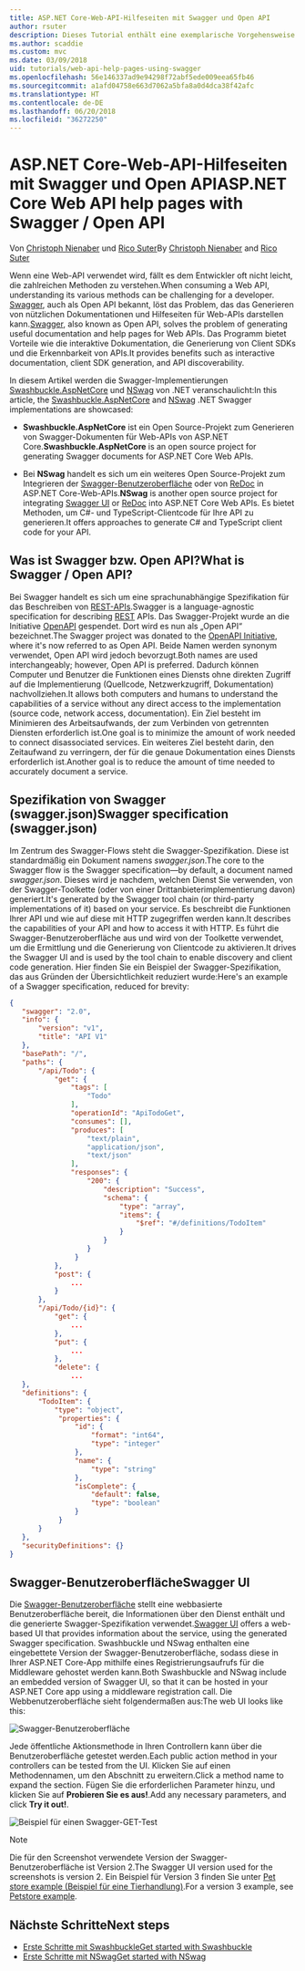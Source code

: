 ```yaml
---
title: ASP.NET Core-Web-API-Hilfeseiten mit Swagger und Open API
author: rsuter
description: Dieses Tutorial enthält eine exemplarische Vorgehensweise für das Hinzufügen von Swagger, um Dokumentationen und Hilfeseiten für eine Web-API-App zu generieren.
ms.author: scaddie
ms.custom: mvc
ms.date: 03/09/2018
uid: tutorials/web-api-help-pages-using-swagger
ms.openlocfilehash: 56e146337ad9e94298f72abf5ede009eea65fb46
ms.sourcegitcommit: a1afd04758e663d7062a5bfa8a0d4dca38f42afc
ms.translationtype: HT
ms.contentlocale: de-DE
ms.lasthandoff: 06/20/2018
ms.locfileid: "36272250"
---
```

# <a name="aspnet-core-web-api-help-pages-with-swagger--open-api"></a><span data-ttu-id="ff6b8-103">ASP.NET Core-Web-API-Hilfeseiten mit Swagger und Open API</span><span class="sxs-lookup"><span data-stu-id="ff6b8-103">ASP.NET Core Web API help pages with Swagger / Open API</span></span>

<span data-ttu-id="ff6b8-104">Von [Christoph Nienaber](https://twitter.com/zuckerthoben) und [Rico Suter](http://rsuter.com)</span><span class="sxs-lookup"><span data-stu-id="ff6b8-104">By [Christoph Nienaber](https://twitter.com/zuckerthoben) and [Rico Suter](http://rsuter.com)</span></span>

<span data-ttu-id="ff6b8-105">Wenn eine Web-API verwendet wird, fällt es dem Entwickler oft nicht leicht, die zahlreichen Methoden zu verstehen.</span><span class="sxs-lookup"><span data-stu-id="ff6b8-105">When consuming a Web API, understanding its various methods can be challenging for a developer.</span></span> <span data-ttu-id="ff6b8-106">[Swagger](https://swagger.io/), auch als Open API bekannt, löst das Problem, das das Generieren von nützlichen Dokumentationen und Hilfeseiten für Web-APIs darstellen kann.</span><span class="sxs-lookup"><span data-stu-id="ff6b8-106">[Swagger](https://swagger.io/), also known as Open API, solves the problem of generating useful documentation and help pages for Web APIs.</span></span> <span data-ttu-id="ff6b8-107">Das Programm bietet Vorteile wie die interaktive Dokumentation, die Generierung von Client SDKs und die Erkennbarkeit von APIs.</span><span class="sxs-lookup"><span data-stu-id="ff6b8-107">It provides benefits such as interactive documentation, client SDK generation, and API discoverability.</span></span>

<span data-ttu-id="ff6b8-108">In diesem Artikel werden die Swagger-Implementierungen [Swashbuckle.AspNetCore](https://github.com/domaindrivendev/Swashbuckle.AspNetCore) und [NSwag](https://github.com/RSuter/NSwag) von .NET veranschaulicht:</span><span class="sxs-lookup"><span data-stu-id="ff6b8-108">In this article, the [Swashbuckle.AspNetCore](https://github.com/domaindrivendev/Swashbuckle.AspNetCore) and [NSwag](https://github.com/RSuter/NSwag) .NET Swagger implementations are showcased:</span></span>

* <span data-ttu-id="ff6b8-109">**Swashbuckle.AspNetCore** ist ein Open Source-Projekt zum Generieren von Swagger-Dokumenten für Web-APIs von ASP.NET Core.</span><span class="sxs-lookup"><span data-stu-id="ff6b8-109">**Swashbuckle.AspNetCore** is an open source project for generating Swagger documents for ASP.NET Core Web APIs.</span></span>

* <span data-ttu-id="ff6b8-110">Bei **NSwag** handelt es sich um ein weiteres Open Source-Projekt zum Integrieren der [Swagger-Benutzeroberfläche](https://swagger.io/swagger-ui/) oder von [ReDoc](https://github.com/Rebilly/ReDoc) in ASP.NET Core-Web-APIs.</span><span class="sxs-lookup"><span data-stu-id="ff6b8-110">**NSwag** is another open source project for integrating [Swagger UI](https://swagger.io/swagger-ui/) or [ReDoc](https://github.com/Rebilly/ReDoc) into ASP.NET Core Web APIs.</span></span> <span data-ttu-id="ff6b8-111">Es bietet Methoden, um C#- und TypeScript-Clientcode für Ihre API zu generieren.</span><span class="sxs-lookup"><span data-stu-id="ff6b8-111">It offers approaches to generate C# and TypeScript client code for your API.</span></span>

## <a name="what-is-swagger--open-api"></a><span data-ttu-id="ff6b8-112">Was ist Swagger bzw. Open API?</span><span class="sxs-lookup"><span data-stu-id="ff6b8-112">What is Swagger / Open API?</span></span>

<span data-ttu-id="ff6b8-113">Bei Swagger handelt es sich um eine sprachunabhängige Spezifikation für das Beschreiben von [REST-APIs](https://en.wikipedia.org/wiki/Representational_state_transfer).</span><span class="sxs-lookup"><span data-stu-id="ff6b8-113">Swagger is a language-agnostic specification for describing [REST](https://en.wikipedia.org/wiki/Representational_state_transfer) APIs.</span></span> <span data-ttu-id="ff6b8-114">Das Swagger-Projekt wurde an die Initiative [OpenAPI](https://www.openapis.org/) gespendet. Dort wird es nun als „Open API“ bezeichnet.</span><span class="sxs-lookup"><span data-stu-id="ff6b8-114">The Swagger project was donated to the [OpenAPI Initiative](https://www.openapis.org/), where it's now referred to as Open API.</span></span> <span data-ttu-id="ff6b8-115">Beide Namen werden synonym verwendet, Open API wird jedoch bevorzugt.</span><span class="sxs-lookup"><span data-stu-id="ff6b8-115">Both names are used interchangeably; however, Open API is preferred.</span></span> <span data-ttu-id="ff6b8-116">Dadurch können Computer und Benutzer die Funktionen eines Diensts ohne direkten Zugriff auf die Implementierung (Quellcode, Netzwerkzugriff, Dokumentation) nachvollziehen.</span><span class="sxs-lookup"><span data-stu-id="ff6b8-116">It allows both computers and humans to understand the capabilities of a service without any direct access to the implementation (source code, network access, documentation).</span></span> <span data-ttu-id="ff6b8-117">Ein Ziel besteht im Minimieren des Arbeitsaufwands, der zum Verbinden von getrennten Diensten erforderlich ist.</span><span class="sxs-lookup"><span data-stu-id="ff6b8-117">One goal is to minimize the amount of work needed to connect disassociated services.</span></span> <span data-ttu-id="ff6b8-118">Ein weiteres Ziel besteht darin, den Zeitaufwand zu verringern, der für die genaue Dokumentation eines Diensts erforderlich ist.</span><span class="sxs-lookup"><span data-stu-id="ff6b8-118">Another goal is to reduce the amount of time needed to accurately document a service.</span></span>

## <a name="swagger-specification-swaggerjson"></a><span data-ttu-id="ff6b8-119">Spezifikation von Swagger (swagger.json)</span><span class="sxs-lookup"><span data-stu-id="ff6b8-119">Swagger specification (swagger.json)</span></span>

<span data-ttu-id="ff6b8-120">Im Zentrum des Swagger-Flows steht die Swagger-Spezifikation. Diese ist standardmäßig ein Dokument namens *swagger.json*.</span><span class="sxs-lookup"><span data-stu-id="ff6b8-120">The core to the Swagger flow is the Swagger specification&mdash;by default, a document named *swagger.json*.</span></span> <span data-ttu-id="ff6b8-121">Dieses wird je nachdem, welchen Dienst Sie verwenden, von der Swagger-Toolkette (oder von einer Drittanbieterimplementierung davon) generiert.</span><span class="sxs-lookup"><span data-stu-id="ff6b8-121">It's generated by the Swagger tool chain (or third-party implementations of it) based on your service.</span></span> <span data-ttu-id="ff6b8-122">Es beschreibt die Funktionen Ihrer API und wie auf diese mit HTTP zugegriffen werden kann.</span><span class="sxs-lookup"><span data-stu-id="ff6b8-122">It describes the capabilities of your API and how to access it with HTTP.</span></span> <span data-ttu-id="ff6b8-123">Es führt die Swagger-Benutzeroberfläche aus und wird von der Toolkette verwendet, um die Ermittlung und die Generierung von Clientcode zu aktivieren.</span><span class="sxs-lookup"><span data-stu-id="ff6b8-123">It drives the Swagger UI and is used by the tool chain to enable discovery and client code generation.</span></span> <span data-ttu-id="ff6b8-124">Hier finden Sie ein Beispiel der Swagger-Spezifikation, das aus Gründen der Übersichtlichkeit reduziert wurde:</span><span class="sxs-lookup"><span data-stu-id="ff6b8-124">Here's an example of a Swagger specification, reduced for brevity:</span></span>

```json
{
   "swagger": "2.0",
   "info": {
       "version": "v1",
       "title": "API V1"
   },
   "basePath": "/",
   "paths": {
       "/api/Todo": {
           "get": {
               "tags": [
                   "Todo"
               ],
               "operationId": "ApiTodoGet",
               "consumes": [],
               "produces": [
                   "text/plain",
                   "application/json",
                   "text/json"
               ],
               "responses": {
                   "200": {
                       "description": "Success",
                       "schema": {
                           "type": "array",
                           "items": {
                               "$ref": "#/definitions/TodoItem"
                           }
                       }
                   }
                }
           },
           "post": {
               ...
           }
       },
       "/api/Todo/{id}": {
           "get": {
               ...
           },
           "put": {
               ...
           },
           "delete": {
               ...
   },
   "definitions": {
       "TodoItem": {
           "type": "object",
            "properties": {
                "id": {
                    "format": "int64",
                    "type": "integer"
                },
                "name": {
                    "type": "string"
                },
                "isComplete": {
                    "default": false,
                    "type": "boolean"
                }
            }
       }
   },
   "securityDefinitions": {}
}
```

## <a name="swagger-ui"></a><span data-ttu-id="ff6b8-125">Swagger-Benutzeroberfläche</span><span class="sxs-lookup"><span data-stu-id="ff6b8-125">Swagger UI</span></span>

<span data-ttu-id="ff6b8-126">Die [Swagger-Benutzeroberfläche](https://swagger.io/swagger-ui/) stellt eine webbasierte Benutzeroberfläche bereit, die Informationen über den Dienst enthält und die generierte Swagger-Spezifikation verwendet.</span><span class="sxs-lookup"><span data-stu-id="ff6b8-126">[Swagger UI](https://swagger.io/swagger-ui/) offers a web-based UI that provides information about the service, using the generated Swagger specification.</span></span> <span data-ttu-id="ff6b8-127">Swashbuckle und NSwag enthalten eine eingebettete Version der Swagger-Benutzeroberfläche, sodass diese in Ihrer ASP.NET Core-App mithilfe eines Registrierungsaufrufs für die Middleware gehostet werden kann.</span><span class="sxs-lookup"><span data-stu-id="ff6b8-127">Both Swashbuckle and NSwag include an embedded version of Swagger UI, so that it can be hosted in your ASP.NET Core app using a middleware registration call.</span></span> <span data-ttu-id="ff6b8-128">Die Webbenutzeroberfläche sieht folgendermaßen aus:</span><span class="sxs-lookup"><span data-stu-id="ff6b8-128">The web UI looks like this:</span></span>

![Swagger-Benutzeroberfläche](web-api-help-pages-using-swagger/_static/swagger-ui.png)

<span data-ttu-id="ff6b8-130">Jede öffentliche Aktionsmethode in Ihren Controllern kann über die Benutzeroberfläche getestet werden.</span><span class="sxs-lookup"><span data-stu-id="ff6b8-130">Each public action method in your controllers can be tested from the UI.</span></span> <span data-ttu-id="ff6b8-131">Klicken Sie auf einen Methodennamen, um den Abschnitt zu erweitern.</span><span class="sxs-lookup"><span data-stu-id="ff6b8-131">Click a method name to expand the section.</span></span> <span data-ttu-id="ff6b8-132">Fügen Sie die erforderlichen Parameter hinzu, und klicken Sie auf **Probieren Sie es aus!**.</span><span class="sxs-lookup"><span data-stu-id="ff6b8-132">Add any necessary parameters, and click **Try it out!**.</span></span>

![Beispiel für einen Swagger-GET-Test](web-api-help-pages-using-swagger/_static/get-try-it-out.png)

> [!NOTE]
> <span data-ttu-id="ff6b8-134">Die für den Screenshot verwendete Version der Swagger-Benutzeroberfläche ist Version 2.</span><span class="sxs-lookup"><span data-stu-id="ff6b8-134">The Swagger UI version used for the screenshots is version 2.</span></span> <span data-ttu-id="ff6b8-135">Ein Beispiel für Version 3 finden Sie unter [Pet store example (Beispiel für eine Tierhandlung)](http://petstore.swagger.io/).</span><span class="sxs-lookup"><span data-stu-id="ff6b8-135">For a version 3 example, see [Petstore example](http://petstore.swagger.io/).</span></span>

## <a name="next-steps"></a><span data-ttu-id="ff6b8-136">Nächste Schritte</span><span class="sxs-lookup"><span data-stu-id="ff6b8-136">Next steps</span></span>

* [<span data-ttu-id="ff6b8-137">Erste Schritte mit Swashbuckle</span><span class="sxs-lookup"><span data-stu-id="ff6b8-137">Get started with Swashbuckle</span></span>](xref:tutorials/get-started-with-swashbuckle)
* [<span data-ttu-id="ff6b8-138">Erste Schritte mit NSwag</span><span class="sxs-lookup"><span data-stu-id="ff6b8-138">Get started with NSwag</span></span>](xref:tutorials/get-started-with-nswag)
